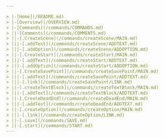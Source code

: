 ```yaml
---

> |-[Home](/README.md)
> |-[Overview](/OVERVIEW.md)
> |-[Commands](/commands/COMMANDS.md)
> ||-[Comments](/commands/COMMENTS.md)
> ||-[.CreateScene](/commands/createScene/MAIN.md)
> |||-[.addText](/commands/createScene/ADDTEXT.md)
> |||-[.addOption](/commands/createScene/ADDOPTION.md)
> ||-[.CreateStart](/commands/createStart/MAIN.md)
> |||-[.addText](/commands/createStart/ADDTEXT.md)
> |||-[.addOption](/commands/createStart/ADDOPTION.md)
> ||-[.CreateSavePoint](/commands/createSavePoint/MAIN.md)
> |||-[.addText](/commands/createSavePoint/ADDTEXT.md)
> |||-[.link](/commands/createSavePoint/LINK.md)
> ||-[.createTextBlock](/commands/createTextBlock/MAIN.md)
> |||-[.addText](/commands/createTextBlock/ADDTEXT.md)
> ||-[.CreateDeadEnd](/commands/createDeadEnd/MAIN.md)
> |||-[.addText](/commands/createDeadEnd/ADDTEXT.md)
> ||-[.createOption](/commands/createOption/MAIN.md)
> |||-[.link](/commands/createOption/LINK.md)
> ||-[.save](/commands/SAVE.md)
> ||-[.start](/commands/START.md)
---
```

